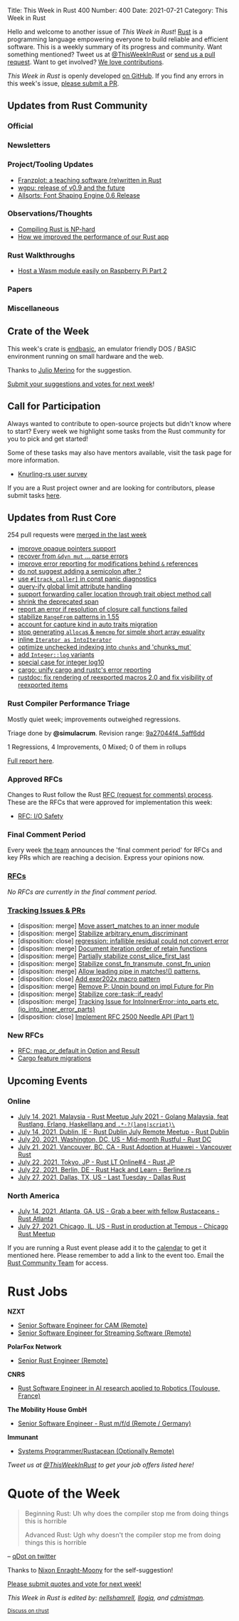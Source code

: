 Title: This Week in Rust 400
Number: 400
Date: 2021-07-21
Category: This Week in Rust

Hello and welcome to another issue of *This Week in Rust*!
[Rust](http://rust-lang.org) is a programming language empowering everyone to build reliable and efficient software.
This is a weekly summary of its progress and community.
Want something mentioned? Tweet us at [@ThisWeekInRust](https://twitter.com/ThisWeekInRust) or [send us a pull request](https://github.com/rust-lang/this-week-in-rust).
Want to get involved? [We love contributions](https://github.com/rust-lang/rust/blob/master/CONTRIBUTING.md).

*This Week in Rust* is openly developed [on GitHub](https://github.com/rust-lang/this-week-in-rust).
If you find any errors in this week's issue, [please submit a PR](https://github.com/rust-lang/this-week-in-rust/pulls).

## Updates from Rust Community

### Official

### Newsletters

### Project/Tooling Updates

* [Franzplot: a teaching software (re)written in Rust](https://gfx-rs.github.io/stories/franzplot.html)
* [wgpu: release of v0.9 and the future](https://gfx-rs.github.io/2021/07/16/release-0.9-future.html)
* [Allsorts: Font Shaping Engine 0.6 Release](https://yeslogic.com/blog/allsorts-rust-font-shaping-engine-0-6/)

### Observations/Thoughts

 - [Compiling Rust is NP-hard](https://niedzejkob.p4.team/rust-np/)
 - [How we improved the performance of our Rust app](https://www.poor.dev/blog/performance/)

### Rust Walkthroughs

* [Host a Wasm module easily on Raspberry Pi Part 2](https://blog.knoldus.com/host-a-wasm-module-easily-on-raspberry-pi-part-2/)

### Papers

### Miscellaneous


## Crate of the Week

This week's crate is [endbasic](https://www.endbasic.dev), an emulator friendly DOS / BASIC environment running on small hardware and the web.

Thanks to [Julio Merino](https://users.rust-lang.org/t/crate-of-the-week/2704/935) for the suggestion.

[Submit your suggestions and votes for next week][submit_crate]!

[submit_crate]: https://users.rust-lang.org/t/crate-of-the-week/2704

## Call for Participation

Always wanted to contribute to open-source projects but didn't know where to start?
Every week we highlight some tasks from the Rust community for you to pick and get started!

Some of these tasks may also have mentors available, visit the task page for more information.

* [Knurling-rs user survey](https://forms.office.com/r/aMfHG79N9K)

If you are a Rust project owner and are looking for contributors, please submit tasks [here][guidelines].

[guidelines]: https://users.rust-lang.org/t/twir-call-for-participation/4821

## Updates from Rust Core

254 pull requests were [merged in the last week][merged]

[merged]: https://github.com/search?q=is%3Apr+org%3Arust-lang+is%3Amerged+merged%3A2021-07-05..2021-07-12

* [improve opaque pointers support](https://github.com/rust-lang/rust/pull/86873)
* [recover from `&dyn mut` ... parse errors](https://github.com/rust-lang/rust/pull/86812)
* [improve error reporting for modifications behind `&` references](https://github.com/rust-lang/rust/pull/86815)
* [do not suggest adding a semicolon after ?](https://github.com/rust-lang/rust/pull/87061)
* [use `#[track_caller]` in const panic diagnostics](https://github.com/rust-lang/rust/pull/87000)
* [query-ify global limit attribute handling](https://github.com/rust-lang/rust/pull/86674)
* [support forwarding caller location through trait object method call](https://github.com/rust-lang/rust/pull/81360)
* [shrink the deprecated span](https://github.com/rust-lang/rust/pull/86320)
* [report an error if resolution of closure call functions failed](https://github.com/rust-lang/rust/pull/86249)
* [stabilize `RangeFrom` patterns in 1.55](https://github.com/rust-lang/rust/pull/83918)
* [account for capture kind in auto traits migration](https://github.com/rust-lang/rust/pull/86869)
* [stop generating `alloca`s & `memcmp` for simple short array equality](https://github.com/rust-lang/rust/pull/85828)
* [inline `Iterator as IntoIterator`](https://github.com/rust-lang/rust/pull/84560)
* [optimize unchecked indexing into `chunks` and 'chunks_mut`](https://github.com/rust-lang/rust/pull/86823)
* [add `Integer::log` variants](https://github.com/rust-lang/rust/pull/80918)
* [special case for integer log10](https://github.com/rust-lang/rust/pull/869309)
* [cargo: unify cargo and rustc's error reporting](https://github.com/rust-lang/cargo/pull/9655)
* [rustdoc: fix rendering of reexported macros 2.0 and fix visibility of reexported items](https://github.com/rust-lang/rust/pull/86841)

### Rust Compiler Performance Triage

Mostly quiet week; improvements outweighed regressions.

Triage done by **@simulacrum**.
Revision range: [9a27044f4..5aff6dd](https://perf.rust-lang.org/?start=9a27044f42ace9eb652781b53f598e25d4e7e918&end=5aff6dd07a562a2cba3c57fc3460a72acb6bef46&absolute=false&stat=instructions%3Au)

1 Regressions, 4 Improvements, 0 Mixed; 0 of them in rollups

[Full report here](https://github.com/rust-lang/rustc-perf/blob/master/triage/2021-07-13.md).

### Approved RFCs

Changes to Rust follow the Rust [RFC (request for comments) process](https://github.com/rust-lang/rfcs#rust-rfcs). These
are the RFCs that were approved for implementation this week:

* [RFC: I/O Safety](https://github.com/rust-lang/rfcs/pull/3128)

### Final Comment Period

Every week [the team](https://www.rust-lang.org/team.html) announces the
'final comment period' for RFCs and key PRs which are reaching a
decision. Express your opinions now.

### [RFCs](https://github.com/rust-lang/rfcs/labels/final-comment-period)

*No RFCs are currently in the final comment period.*

### [Tracking Issues & PRs](https://github.com/rust-lang/rust/labels/final-comment-period)

* [disposition: merge] [Move assert_matches to an inner module](https://github.com/rust-lang/rust/pull/86947)
* [disposition: merge] [Stabilize arbitrary_enum_discriminant](https://github.com/rust-lang/rust/pull/86860)
* [disposition: close] [regression: infallible residual could not convert error](https://github.com/rust-lang/rust/issues/86831)
* [disposition: merge] [Document iteration order of retain functions](https://github.com/rust-lang/rust/pull/86790)
* [disposition: merge] [Partially stabilize const_slice_first_last](https://github.com/rust-lang/rust/pull/86593)
* [disposition: merge] [Stabilize const_fn_transmute, const_fn_union](https://github.com/rust-lang/rust/pull/85769)
* [disposition: merge] [Allow leading pipe in matches!() patterns.](https://github.com/rust-lang/rust/pull/85272)
* [disposition: close] [Add expr202x macro pattern](https://github.com/rust-lang/rust/pull/84364)
* [disposition: merge] [Remove P: Unpin bound on impl Future for Pin](https://github.com/rust-lang/rust/pull/81363)
* [disposition: merge] [Stabilize core::task::if_ready!](https://github.com/rust-lang/rust/pull/81050)
* [disposition: merge] [Tracking Issue for IntoInnerError::into_parts etc. (io_into_inner_error_parts)](https://github.com/rust-lang/rust/issues/79704)
* [disposition: close] [Implement RFC 2500 Needle API (Part 1)](https://github.com/rust-lang/rust/pull/76901)

### New RFCs

* [RFC: map_or_default in Option and Result](https://github.com/rust-lang/rfcs/pull/3148)
* [Cargo feature migrations](https://github.com/rust-lang/rfcs/pull/3146)

## Upcoming Events

### Online

* [July 14, 2021, Malaysia - Rust Meetup July 2021 - Golang Malaysia, feat Rustlang, Erlang, Haskelllang and `.*-?(lang|script)\`](https://docs.google.com/forms/d/e/1FAIpQLSdoVbexvU3TZox1D9yLKPUggeTuih7TEDR6eaFQGTEgJtXZ5g/viewform)
* [July 14, 2021, Dublin, IE - Rust Dublin July Remote Meetup - Rust Dublin](https://www.meetup.com/Rust-Dublin/events/278698763/)
* [July 20, 2021, Washington, DC, US - Mid-month Rustful - Rust DC](https://www.meetup.com/RustDC/events/vdhxgsycckbbc/)
* [July 21, 2021, Vancouver, BC, CA - Rust Adoption at Huawei - Vancouver Rust](https://www.meetup.com/Vancouver-Rust/events/zkqvjsycckbcc/)
* [July 22, 2021, Tokyo, JP - Rust LT Online#4 - Rust JP](https://www.youtube.com/watch?v=oK0iJz7XF3Y)
* [July 22, 2021, Berlin, DE - Rust Hack and Learn - Berline.rs](https://berline.rs/)
* [July 27, 2021, Dallas, TX, US - Last Tuesday - Dallas Rust](https://www.meetup.com/Dallas-Rust/events/jqxqwrycckbkc/)

### North America

* [July 14, 2021, Atlanta, GA, US - Grab a beer with fellow Rustaceans - Rust Atlanta](https://www.meetup.com/Rust-ATL/events/qxqdgrycckbsb/)
* [July 27, 2021, Chicago, IL, US - Rust in production at Tempus - Chicago Rust Meetup](https://www.meetup.com/Chicago-Rust-Meetup/events/279131036)

If you are running a Rust event please add it to the [calendar] to get
it mentioned here. Please remember to add a link to the event too.
Email the [Rust Community Team][community] for access.

[calendar]: https://www.google.com/calendar/embed?src=apd9vmbc22egenmtu5l6c5jbfc%40group.calendar.google.com
[community]: mailto:community-team@rust-lang.org

# Rust Jobs

**NZXT**

* [Senior Software Engineer for CAM (Remote)](https://nzxt.bamboohr.com/jobs/view.php?id=259)
* [Senior Software Engineer for Streaming Software (Remote)](https://nzxt.bamboohr.com/jobs/view.php?id=317)

**PolarFox Network**
* [Senior Rust Engineer (Remote)](https://jro-ventures.breezy.hr/p/0c1d3630d39d)

**CNRS**
* [Rust Software Engineer in AI research applied to Robotics (Toulouse, France)](https://emploi.cnrs.fr/Offres/CDD/UPR8001-ARTBIT-004/Default.aspx?lang=EN)

**The Mobility House GmbH**
* [Senior Software Engineer - Rust m/f/d (Remote / Germany)](https://germantechjobs.de/jobs/The-Mobility-House-GmbH-Senior-Software-Engineer-mfd)

**Immunant**
* [Systems Programmer/Rustacean (Optionally Remote)](https://immunant.com/jobs/)

*Tweet us at [@ThisWeekInRust](https://twitter.com/ThisWeekInRust) to get your job offers listed here!*

# Quote of the Week

> Beginning Rust: Uh why does the compiler stop me from doing things this is horrible
>
> Advanced Rust: Ugh why doesn't the compiler stop me from doing things this is horrible

– [qDot on twitter](https://twitter.com/qDot/status/1412536312150716416)

Thanks to [Nixon Enraght-Moony](https://users.rust-lang.org/t/twir-quote-of-the-week/328/1074) for the self-suggestion!

[Please submit quotes and vote for next week!](https://users.rust-lang.org/t/twir-quote-of-the-week/328)

*This Week in Rust is edited by: [nellshamrell](https://github.com/nellshamrell), [llogiq](https://github.com/llogiq), and [cdmistman](https://github.com/cdmistman).*

<small>[Discuss on r/rust](https://www.reddit.com/r/rust/comments/k5nsab/this_week_in_rust_367/)</small>
